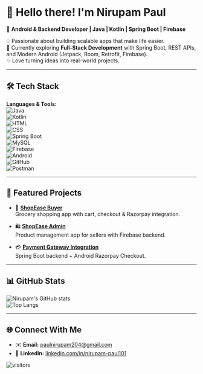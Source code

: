 # 👋 Hello there! I'm Nirupam Paul  

🌟 **Android & Backend Developer | Java | Kotlin | Spring Boot | Firebase**  

💡 Passionate about building scalable apps that make life easier.  
🌱 Currently exploring **Full-Stack Development** with Spring Boot, REST APIs, and Modern Android (Jetpack, Room, Retrofit, Firebase).  
✨ Love turning ideas into real-world projects.  

---

## 🛠️ Tech Stack  

**Languages & Tools:**  
![Java](https://img.shields.io/badge/Java-ED8B00?style=for-the-badge&logo=openjdk&logoColor=white)  
![Kotlin](https://img.shields.io/badge/Kotlin-0095D5?style=for-the-badge&logo=kotlin&logoColor=white)  
![HTML](https://img.shields.io/badge/HTML5-E34F26?style=for-the-badge&logo=html5&logoColor=white)  
![CSS](https://img.shields.io/badge/CSS3-1572B6?style=for-the-badge&logo=css3&logoColor=white)  
![Spring Boot](https://img.shields.io/badge/Spring%20Boot-6DB33F?style=for-the-badge&logo=springboot&logoColor=white)  
![MySQL](https://img.shields.io/badge/MySQL-005C84?style=for-the-badge&logo=mysql&logoColor=white)  
![Firebase](https://img.shields.io/badge/Firebase-FFCA28?style=for-the-badge&logo=firebase&logoColor=black)  
![Android](https://img.shields.io/badge/Android-3DDC84?style=for-the-badge&logo=android&logoColor=white)  
![GitHub](https://img.shields.io/badge/GitHub-100000?style=for-the-badge&logo=github&logoColor=white)  
![Postman](https://img.shields.io/badge/Postman-FF6C37?style=for-the-badge&logo=postman&logoColor=white)  

---

## 📂 Featured Projects  

- 🛒 **[ShopEase Buyer](https://github.com/yourusername/ShopEaseBuyer)**  
  Grocery shopping app with cart, checkout & Razorpay integration.  

- 🛍️ **[ShopEase Admin](https://github.com/yourusername/ShopEaseAdmin)**  
  Product management app for sellers with Firebase backend.  

- 💳 **[Payment Gateway Integration](https://github.com/yourusername/RazorpayIntegration)**  
  Spring Boot backend + Android Razorpay Checkout.  

---

## 📊 GitHub Stats  

![Nirupam's GitHub stats](https://github-readme-stats.vercel.app/api?username=yourusername&show_icons=true&theme=tokyonight)  
![Top Langs](https://github-readme-stats.vercel.app/api/top-langs/?username=yourusername&layout=compact&theme=tokyonight)  

---

## 🌐 Connect With Me  

- ✉️ **Email:** [paulnirupam204@gmail.com](mailto:paulnirupam204@gmail.com)  
- 💼 **LinkedIn:** [linkedin.com/in/nirupam-paul101](https://www.linkedin.com/in/nirupam-paul101)  

![visitors](https://visitor-badge.laobi.icu/badge?page_id=yourusername)  
